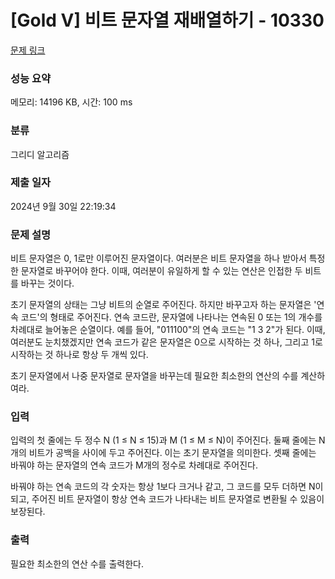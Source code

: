 # [Gold V] 비트 문자열 재배열하기 - 10330 

[문제 링크](https://www.acmicpc.net/problem/10330) 

### 성능 요약

메모리: 14196 KB, 시간: 100 ms

### 분류

그리디 알고리즘

### 제출 일자

2024년 9월 30일 22:19:34

### 문제 설명

<p>비트 문자열은 0, 1로만 이루어진 문자열이다. 여러분은 비트 문자열을 하나 받아서 특정한 문자열로 바꾸어야 한다. 이때, 여러분이 유일하게 할 수 있는 연산은 인접한 두 비트를 바꾸는 것이다.</p>

<p>초기 문자열의 상태는 그냥 비트의 순열로 주어진다. 하지만 바꾸고자 하는 문자열은 '연속 코드'의 형태로 주어진다. 연속 코드란, 문자열에 나타나는 연속된 0 또는 1의 개수를 차례대로 늘어놓은 순열이다. 예를 들어, "011100"의 연속 코드는 "1 3 2"가 된다. 이때, 여러분도 눈치챘겠지만 연속 코드가 같은 문자열은 0으로 시작하는 것 하나, 그리고 1로 시작하는 것 하나로 항상 두 개씩 있다.</p>

<p>초기 문자열에서 나중 문자열로 문자열을 바꾸는데 필요한 최소한의 연산의 수를 계산하여라.</p>

### 입력 

 <p>입력의 첫 줄에는 두 정수 N (1 ≤ N ≤ 15)과 M (1 ≤ M ≤ N)이 주어진다. 둘째 줄에는 N개의 비트가 공백을 사이에 두고 주어진다. 이는 초기 문자열을 의미한다. 셋째 줄에는 바꿔야 하는 문자열의 연속 코드가 M개의 정수로 차례대로 주어진다.</p>

<p>바꿔야 하는 연속 코드의 각 숫자는 항상 1보다 크거나 같고, 그 코드를 모두 더하면 N이 되고, 주어진 비트 문자열이 항상 연속 코드가 나타내는 비트 문자열로 변환될 수 있음이 보장된다.</p>

### 출력 

 <p>필요한 최소한의 연산 수를 출력한다.</p>

